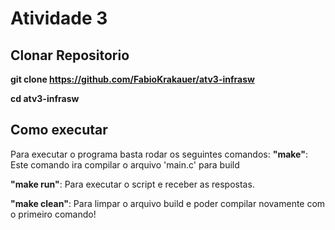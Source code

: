 # Atividade 3

## Clonar Repositorio
**git clone https://github.com/FabioKrakauer/atv3-infrasw**

**cd atv3-infrasw**
## Como executar

Para executar o programa basta rodar os seguintes comandos:
**"make"**: Este comando ira compilar o arquivo 'main.c' para build

**"make run"**: Para executar o script e receber as respostas.

**"make clean"**: Para limpar o arquivo build e poder compilar novamente com o primeiro comando!